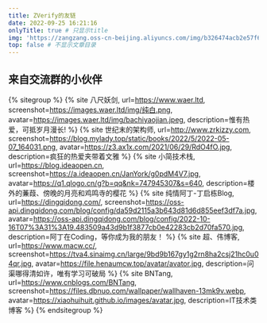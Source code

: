 ```yaml
---
title: ZVerify的友链
date: 2022-09-25 16:21:16
onlyTitle: true # 只显示title
img: 'https://zangzang.oss-cn-beijing.aliyuncs.com/img/b326474acb2e57f6b5dedf7fddf403a0.jpg' # 该文章图片，可以是本地目录下图片也可以是http://xxx图片
top: false # 不显示文章目录
---
```


## 来自交流群的小伙伴

{% sitegroup %}
{% site 八尺妖剑,
url=https://www.waer.ltd,
screenshot=https://images.waer.ltd/img/纯白.png,
avatar=https://images.waer.ltd/img/bachiyaojian.jpeg,
description=惟有热爱，可抵岁月漫长! %}
{% site 世纪末的架构师,
url=http://www.zrkizzy.com,
screenshot=https://blog.mylady.top/static/books/2022/5/2022-05-07_164031.png,
avatar=https://z3.ax1x.com/2021/06/29/RdO4fO.jpg,
description=疯狂的热爱夹带着文雅 %}
{% site 小简技术栈,
url=https://blog.ideaopen.cn,
screenshot=https://a.ideaopen.cn/JanYork/g0pdM4V7.jpg,
avatar=https://q1.qlogo.cn/g?b=qq&nk=747945307&s=640,
description=楼外的蒹葭、傍晚的月亮和鸡鸣寺的樱花 %}
{% site 纯情阿丁-丁启栋Blog,
url=https://dingqidong.com/,
screenshot=https://oss-api.dingqidong.com/blog/config/da59d2115a3b643d81d6d855eef3df7a.jpg,
avatar=https://oss-api.dingqidong.com/blog/config/2022-10-16T07%3A31%3A19.483509a43d9b1f3877cb0e42283cb2d70fa570.jpg,
description=阿丁在Coding，等你成为我的朋友！ %}
{% site 超、伟博客,
url=https://www.macw.cc/,
screenshot=https://tva4.sinaimg.cn/large/9bd9b167gy1g2rn8ha2csj21hc0u04qr.jpg,
avatar=https://file.henaumcw.top/avatar/avator.jpg,
description=问渠哪得清如许，唯有学习可破局 %}
{% site BNTang,
url=https://www.cnblogs.com/BNTang,
screenshot=https://files.dbnuo.com/wallpaper/wallhaven-13mk9v.webp,
avatar=https://xiaohuihuit.github.io/images/avatar.jpg,
description=IT技术类博客 %}
{% endsitegroup %}


